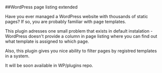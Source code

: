 ##WordPress page listing extended

Have you ever managed a WordPress website with thousands of static pages? If so, you are probably familiar with page templates. 

This plugin adresses one small problem that exists in default instalation - WordPress doesn't provide a column in page listing where you can find out what template is assigned to which page. 

Also, this plugin gives you nice ability to filter pages by registred templates in a system.

It will be soon available in WP/plugins repo.
